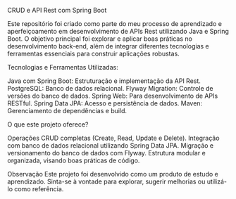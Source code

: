 CRUD e API Rest com Spring Boot

Este repositório foi criado como parte do meu processo de aprendizado e aperfeiçoamento em desenvolvimento de APIs Rest utilizando Java e Spring Boot. O objetivo principal foi explorar e aplicar boas práticas no desenvolvimento back-end, além de integrar diferentes tecnologias e ferramentas essenciais para construir aplicações robustas.


Tecnologias e Ferramentas Utilizadas:

Java com Spring Boot: Estruturação e implementação da API Rest.
PostgreSQL: Banco de dados relacional.
Flyway Migration: Controle de versões do banco de dados.
Spring Web: Para desenvolvimento de APIs RESTful.
Spring Data JPA: Acesso e persistência de dados.
Maven: Gerenciamento de dependências e build.


O que este projeto oferece?

Operações CRUD completas (Create, Read, Update e Delete).
Integração com banco de dados relacional utilizando Spring Data JPA.
Migração e versionamento do banco de dados com Flyway.
Estrutura modular e organizada, visando boas práticas de código.


Observação
Este projeto foi desenvolvido como um produto de estudo e aprendizado. Sinta-se à vontade para explorar, sugerir melhorias ou utilizá-lo como referência.
